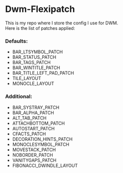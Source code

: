 # Dwm-Flexipatch

This is my repo where I store the config I use for DWM.  
Here is the list of patches applied:

### Defaults:
- BAR_LTSYMBOL_PATCH
- BAR_STATUS_PATCH
- BAR_TAGS_PATCH
- BAR_WINTITLE_PATCH
- BAR_TITLE_LEFT_PAD_PATCH
- TILE_LAYOUT
- MONOCLE_LAYOUT  
### Additional:
- BAR_SYSTRAY_PATCH
- BAR_ALPHA_PATCH
- ALT_TAB_PATCH
- ATTACHBOTTOM_PATCH
- AUTOSTART_PATCH
- CFACTS_PATCH
- DECORATION_HINTS_PATCH
- MONOCLESYMBOL_PATCH
- MOVESTACK_PATCH
- NOBORDER_PATCH
- VANITYGAPS_PATCH
- FIBONACCI_DWINDLE_LAYOUT  
